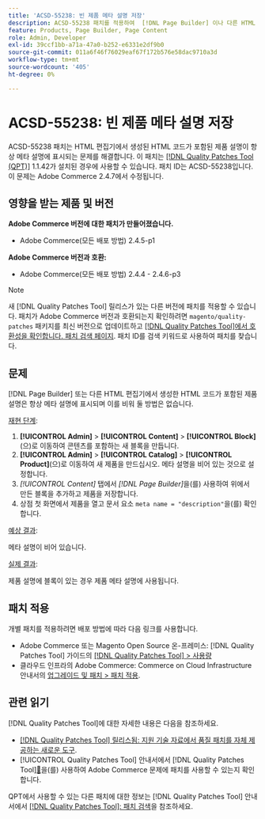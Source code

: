 ```yaml
---
title: 'ACSD-55238: 빈 제품 메타 설명 저장'
description: ACSD-55238 패치를 적용하여  [!DNL Page Builder] 이나 다른 HTML 편집기에서 생성된 HTML 코드를 포함하는 제품 설명이 항상 메타 설명에 표시되는 Adobe Commerce 문제를 해결합니다. 이 경우 빈 항목으로 설정할 방법은 없습니다.
feature: Products, Page Builder, Page Content
role: Admin, Developer
exl-id: 39ccf1bb-a71a-47a0-b252-e6331e2df9b0
source-git-commit: 011a6f46f76029eaf67f172b576e58dac9710a3d
workflow-type: tm+mt
source-wordcount: '405'
ht-degree: 0%

---
```


# ACSD-55238: 빈 제품 메타 설명 저장

ACSD-55238 패치는 HTML 편집기에서 생성된 HTML 코드가 포함된 제품 설명이 항상 메타 설명에 표시되는 문제를 해결합니다. 이 패치는 [[!DNL Quality Patches Tool (QPT)]](https://experienceleague.adobe.com/en/docs/commerce-operations/tools/quality-patches-tool/quality-patches-tool-to-self-serve-quality-patches) 1.1.42가 설치된 경우에 사용할 수 있습니다. 패치 ID는 ACSD-55238입니다. 이 문제는 Adobe Commerce 2.4.7에서 수정됩니다.

## 영향을 받는 제품 및 버전

**Adobe Commerce 버전에 대한 패치가 만들어졌습니다.**

* Adobe Commerce(모든 배포 방법) 2.4.5-p1

**Adobe Commerce 버전과 호환:**

* Adobe Commerce(모든 배포 방법) 2.4.4 - 2.4.6-p3

>[!NOTE]
>
>새 [!DNL Quality Patches Tool] 릴리스가 있는 다른 버전에 패치를 적용할 수 있습니다. 패치가 Adobe Commerce 버전과 호환되는지 확인하려면 `magento/quality-patches` 패키지를 최신 버전으로 업데이트하고 [[!DNL Quality Patches Tool]에서 호환성을 확인합니다. 패치 검색 페이지](https://experienceleague.adobe.com/tools/commerce-quality-patches/index.html). 패치 ID를 검색 키워드로 사용하여 패치를 찾습니다.

## 문제

[!DNL Page Builder] 또는 다른 HTML 편집기에서 생성한 HTML 코드가 포함된 제품 설명은 항상 메타 설명에 표시되며 이를 비워 둘 방법은 없습니다.

<u>재현 단계</u>:

1. **[!UICONTROL Admin]** > **[!UICONTROL Content]** > **[!UICONTROL Block]**(으)로 이동하여 콘텐츠를 포함하는 새 블록을 만듭니다.
1. **[!UICONTROL Admin]** > **[!UICONTROL Catalog]** > **[!UICONTROL Product]**(으)로 이동하여 새 제품을 만드십시오. 메타 설명을 비어 있는 것으로 설정합니다.
1. *[!UICONTROL Content]* 탭에서 *[!DNL Page Builder]*&#x200B;을(를) 사용하여 위에서 만든 블록을 추가하고 제품을 저장합니다.
1. 상점 첫 화면에서 제품을 열고 문서 요소 `meta name = "description"`을(를) 확인합니다.

<u>예상 결과</u>:

메타 설명이 비어 있습니다.

<u>실제 결과</u>:

제품 설명에 블록이 있는 경우 제품 메타 설명에 사용됩니다.

## 패치 적용

개별 패치를 적용하려면 배포 방법에 따라 다음 링크를 사용합니다.

* Adobe Commerce 또는 Magento Open Source 온-프레미스: [!DNL Quality Patches Tool] 가이드의 [[!DNL Quality Patches Tool] > 사용량](/help/tools/quality-patches-tool/usage.md)
* 클라우드 인프라의 Adobe Commerce: Commerce on Cloud Infrastructure 안내서의 [업그레이드 및 패치 > 패치 적용](https://experienceleague.adobe.com/docs/commerce-cloud-service/user-guide/develop/upgrade/apply-patches.html).

## 관련 읽기

[!DNL Quality Patches Tool]에 대한 자세한 내용은 다음을 참조하세요.

* [[!DNL Quality Patches Tool] 릴리스됨: 지원 기술 자료에서 품질 패치를 자체 제공하는 새로운 도구](https://experienceleague.adobe.com/en/docs/commerce-operations/tools/quality-patches-tool/quality-patches-tool-to-self-serve-quality-patches).
* [!UICONTROL Quality Patches Tool] 안내서에서  [!DNL Quality Patches Tool][&#128279;](/help/tools/quality-patches-tool/patches-available-in-qpt/check-patch-for-magento-issue-with-magento-quality-patches.md)을(를) 사용하여 Adobe Commerce 문제에 패치를 사용할 수 있는지 확인합니다.


QPT에서 사용할 수 있는 다른 패치에 대한 정보는 [!DNL Quality Patches Tool] 안내서에서 [[!DNL Quality Patches Tool]: 패치 검색](https://experienceleague.adobe.com/tools/commerce-quality-patches/index.html)을 참조하세요.
